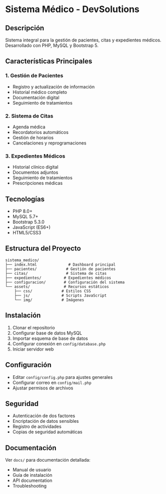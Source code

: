 # Sistema Médico - DevSolutions

## Descripción
Sistema integral para la gestión de pacientes, citas y expedientes médicos. Desarrollado con PHP, MySQL y Bootstrap 5.

## Características Principales

### 1. Gestión de Pacientes
- Registro y actualización de información
- Historial médico completo
- Documentación digital
- Seguimiento de tratamientos

### 2. Sistema de Citas
- Agenda médica
- Recordatorios automáticos
- Gestión de horarios
- Cancelaciones y reprogramaciones

### 3. Expedientes Médicos
- Historial clínico digital
- Documentos adjuntos
- Seguimiento de tratamientos
- Prescripciones médicas

## Tecnologías
- PHP 8.0+
- MySQL 5.7+
- Bootstrap 5.3.0
- JavaScript (ES6+)
- HTML5/CSS3

## Estructura del Proyecto
```
sistema_medico/
├── index.html              # Dashboard principal
├── pacientes/             # Gestión de pacientes
├── citas/                 # Sistema de citas
├── expedientes/          # Expedientes médicos
├── configuracion/        # Configuración del sistema
└── assets/               # Recursos estáticos
    ├── css/             # Estilos CSS
    ├── js/              # Scripts JavaScript
    └── img/             # Imágenes
```

## Instalación
1. Clonar el repositorio
2. Configurar base de datos MySQL
3. Importar esquema de base de datos
4. Configurar conexión en `config/database.php`
5. Iniciar servidor web

## Configuración
- Editar `config/config.php` para ajustes generales
- Configurar correo en `config/mail.php`
- Ajustar permisos de archivos

## Seguridad
- Autenticación de dos factores
- Encriptación de datos sensibles
- Registro de actividades
- Copias de seguridad automáticas

## Documentación
Ver `docs/` para documentación detallada:
- Manual de usuario
- Guía de instalación
- API documentation
- Troubleshooting